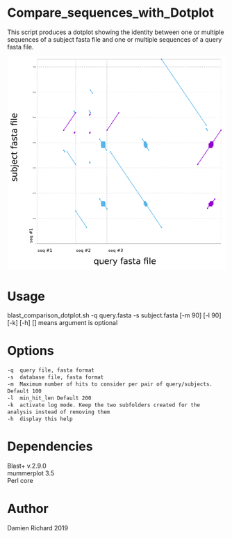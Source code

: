 # Compare_sequences_with_Dotplot
This script produces a dotplot showing the identity between one or multiple sequences of a subject fasta file and one or multiple sequences of a query fasta file.

![schematics](https://raw.githubusercontent.com/DamienFr/Compare_sequences_with_Dotplot/master/dotplot.png)

# Usage
blast_comparison_dotplot.sh -q query.fasta -s subject.fasta [-m 90] [-l 90] [-k] [-h]
[] means argument is optional

# Options
	-q	query file, fasta format
	-s	database file, fasta format
	-m	Maximum number of hits to consider per pair of query/subjects. Default 100
	-l	min_hit_len Default 200
	-k	activate log mode. Keep the two subfolders created for the analysis instead of removing them 
	-h	display this help


# Dependencies
Blast+ v.2.9.0  
mummerplot 3.5  
Perl core

# Author
Damien Richard 2019

